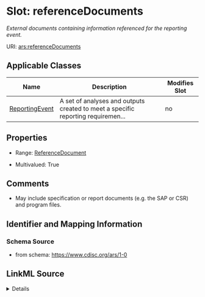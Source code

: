 # Slot: referenceDocuments


_External documents containing information referenced for the reporting event._



URI: [ars:referenceDocuments](https://www.cdisc.org/ars/1-0/referenceDocuments)



<!-- no inheritance hierarchy -->




## Applicable Classes

| Name | Description | Modifies Slot |
| --- | --- | --- |
[ReportingEvent](ReportingEvent.md) | A set of analyses and outputs created to meet a specific reporting requiremen... |  no  |







## Properties

* Range: [ReferenceDocument](ReferenceDocument.md)

* Multivalued: True





## Comments

* May include specification or report documents (e.g. the SAP or CSR) and program files.

## Identifier and Mapping Information







### Schema Source


* from schema: https://www.cdisc.org/ars/1-0




## LinkML Source

<details>
```yaml
name: referenceDocuments
description: External documents containing information referenced for the reporting
  event.
comments:
- May include specification or report documents (e.g. the SAP or CSR) and program
  files.
from_schema: https://www.cdisc.org/ars/1-0
rank: 1000
multivalued: true
alias: referenceDocuments
domain_of:
- ReportingEvent
range: ReferenceDocument
inlined: true
inlined_as_list: true

```
</details>